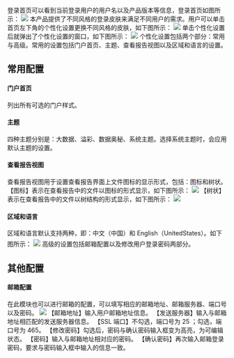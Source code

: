 登录首页可以看到当前登录用户的用户名以及产品版本等信息，登录首页如图所示：
![](https://main.qcloudimg.com/raw/a0c66a1d0e81be0ade7f673ac5106771.jpg)
本产品提供了不同风格的登录皮肤来满足不同用户的需求。用户可以单击首页左下角的个性化设置更换不同风格的皮肤，如下图所示：
![](https://main.qcloudimg.com/raw/d34cb0c3cb9087080eda27789a8a3d7d.jpg)
单击个性化设置后就弹出了个性化设置的窗口，如下图所示：
![](https://main.qcloudimg.com/raw/40608d4bc0071f7f3ae356588b938034.png)
个性化设置包括两个部分：常用与高级。常用的设置包括门户首页、主题、查看报告视图以及区域和语言的设置。

## 常用配置
#### 门户首页
列出所有可选的门户样式。

#### 主题
四种主题分别是：大数据、溢彩、数据奥秘、系统主题。选择系统主题时，会应用默认主题的设置。

#### 查看报告视图
查看报告视图用于设置查看报告界面上文件图标的显示形式，包括：图标和树状。
【图标】表示在查看报告中的文件以图标的形式显示，如下图所示：
![](https://main.qcloudimg.com/raw/12bb7ad4ae2f2dbcd9cc3f205a35fce5.jpg)
【树状】表示在查看报告中的文件以树结构的形式显示，如下图所示：
![](https://main.qcloudimg.com/raw/35cca73f4a5ccd7d4d363360e732c7e3.png)

#### 区域和语言
区域和语言默认支持两种，即：中文（中国）和 English（UnitedStates）。如下图所示：
![](https://main.qcloudimg.com/raw/739bf101f71474bba35308da05a4f9b3.png)
高级的设置包括邮箱配置以及修改用户登录密码两部分。

## 其他配置
#### 邮箱配置
在此模块也可以进行邮箱的配置，可以填写相应的邮箱地址、邮箱服务器、端口号以及密码。
![](https://main.qcloudimg.com/raw/a993e85dd04b246d2e865ba8826bd701.png)
【邮箱地址】输入用户邮箱地址信息。
【发送服务器】输入与邮箱地址相匹配的发送服务器信息。
【SSL 端口】不勾选，端口号为 25 ；勾选，端口号为 465。
【修改密码】勾选后，密码与确认密码输入框变为高亮，为可编辑状态。
【密码】输入与邮箱地址相对应的密码。
【确认密码】再次输入邮箱登录密码，要求与密码输入框中输入的信息一致。
















